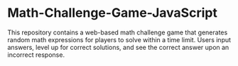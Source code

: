 # Math-Challenge-Game-JavaScript
This repository contains a web-based math challenge game that generates random math expressions for players to solve within a time limit. Users input answers, level up for correct solutions, and see the correct answer upon an incorrect response.

 
